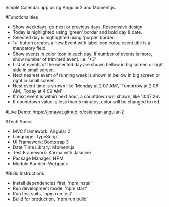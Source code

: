 Simple Calendar app using Angular 2 and Moment.js.

#Functionalities
* Show weekdays, go next or previous days. Responsive design.
* Today is highlighted using 'green' border and bold day & date.
* Selected day is highlighted using 'purple' border.
* '+' button creates a new Event with label icon color, event title is a mandatory field.
* Show events in color icon in each day. If number of events is more, show number of trimmed event. i.e. '+3'
* List of events of the selected day are shown bellow in big screen or right side in small screen.
* Next nearest event of running week is shown in bellow in big screen or right in small screen.
* Nest event time is shown like 'Monday at 2:07 AM', 'Tomorrow at 2:08 AM, 'Today at 4:09 AM'
* If next event is within next hour, a countdown will shown, like '0:47:26'.
* If countdown value is less than 5 minutes, color will be changed to red.

#Live Demo: https://jonayet.github.io/calendar-angular-2

#Tech Specs
* MVC Framework: Angular 2
* Language: TypeScript
* UI Framework: Bootstrap 3
* Date Time Library: Moment.js
* Test Framework: Karma with Jasmine
* Package Manager: NPM
* Module Bundler: Webpack

#Build Instructions
* Install dependencies first, 'npm install'
* Run development mode, 'npm start'
* Run test suits, 'npm run test'
* Build for production, 'npm run build'

